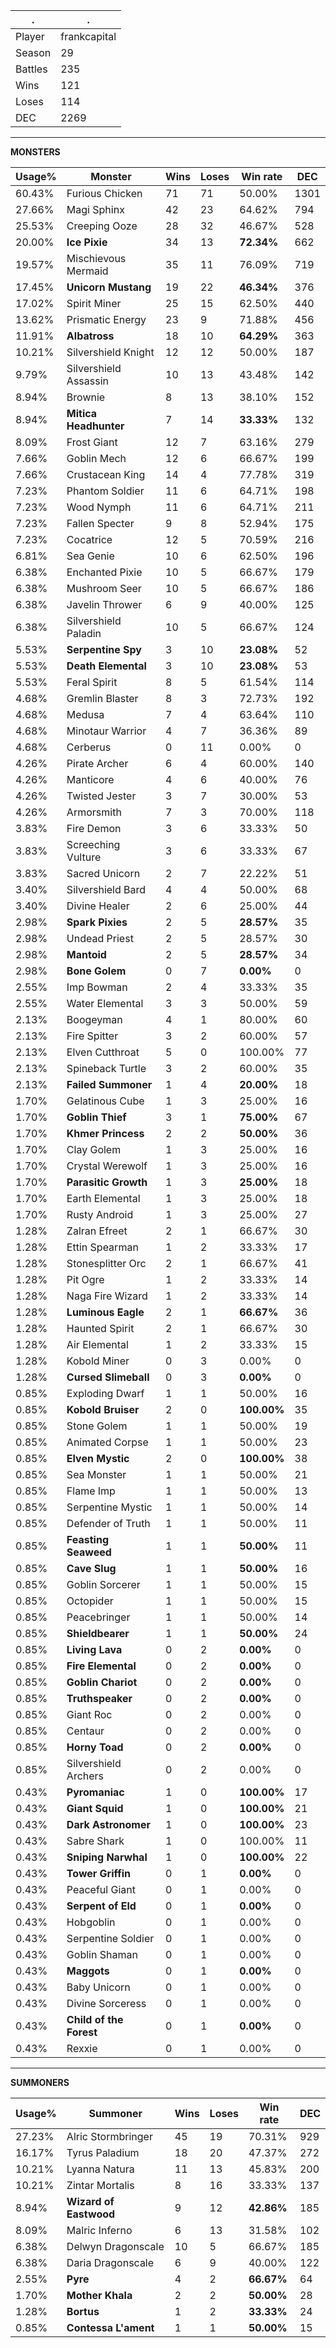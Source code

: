 .|.
|-|-
Player|frankcapital
Season|29
Battles|235
Wins|121
Loses|114
DEC|2269

---
**MONSTERS**

Usage%|Monster|Wins|Loses|Win rate|DEC|
-|-|-|-|-|-|
60.43%|Furious Chicken|71|71|50.00%|1301|
27.66%|Magi Sphinx|42|23|64.62%|794|
25.53%|Creeping Ooze|28|32|46.67%|528|
20.00%|**Ice Pixie**|34|13|**72.34%**|662|
19.57%|Mischievous Mermaid|35|11|76.09%|719|
17.45%|**Unicorn Mustang**|19|22|**46.34%**|376|
17.02%|Spirit Miner|25|15|62.50%|440|
13.62%|Prismatic Energy|23|9|71.88%|456|
11.91%|**Albatross**|18|10|**64.29%**|363|
10.21%|Silvershield Knight|12|12|50.00%|187|
9.79%|Silvershield Assassin|10|13|43.48%|142|
8.94%|Brownie|8|13|38.10%|152|
8.94%|**Mitica Headhunter**|7|14|**33.33%**|132|
8.09%|Frost Giant|12|7|63.16%|279|
7.66%|Goblin Mech|12|6|66.67%|199|
7.66%|Crustacean King|14|4|77.78%|319|
7.23%|Phantom Soldier|11|6|64.71%|198|
7.23%|Wood Nymph|11|6|64.71%|211|
7.23%|Fallen Specter|9|8|52.94%|175|
7.23%|Cocatrice|12|5|70.59%|216|
6.81%|Sea Genie|10|6|62.50%|196|
6.38%|Enchanted Pixie|10|5|66.67%|179|
6.38%|Mushroom Seer|10|5|66.67%|186|
6.38%|Javelin Thrower|6|9|40.00%|125|
6.38%|Silvershield Paladin|10|5|66.67%|124|
5.53%|**Serpentine Spy**|3|10|**23.08%**|52|
5.53%|**Death Elemental**|3|10|**23.08%**|53|
5.53%|Feral Spirit|8|5|61.54%|114|
4.68%|Gremlin Blaster|8|3|72.73%|192|
4.68%|Medusa|7|4|63.64%|110|
4.68%|Minotaur Warrior|4|7|36.36%|89|
4.68%|Cerberus|0|11|0.00%|0|
4.26%|Pirate Archer|6|4|60.00%|140|
4.26%|Manticore|4|6|40.00%|76|
4.26%|Twisted Jester|3|7|30.00%|53|
4.26%|Armorsmith|7|3|70.00%|118|
3.83%|Fire Demon|3|6|33.33%|50|
3.83%|Screeching Vulture|3|6|33.33%|67|
3.83%|Sacred Unicorn|2|7|22.22%|51|
3.40%|Silvershield Bard|4|4|50.00%|68|
3.40%|Divine Healer|2|6|25.00%|44|
2.98%|**Spark Pixies**|2|5|**28.57%**|35|
2.98%|Undead Priest|2|5|28.57%|30|
2.98%|**Mantoid**|2|5|**28.57%**|34|
2.98%|**Bone Golem**|0|7|**0.00%**|0|
2.55%|Imp Bowman|2|4|33.33%|35|
2.55%|Water Elemental|3|3|50.00%|59|
2.13%|Boogeyman|4|1|80.00%|60|
2.13%|Fire Spitter|3|2|60.00%|57|
2.13%|Elven Cutthroat|5|0|100.00%|77|
2.13%|Spineback Turtle|3|2|60.00%|35|
2.13%|**Failed Summoner**|1|4|**20.00%**|18|
1.70%|Gelatinous Cube|1|3|25.00%|16|
1.70%|**Goblin Thief**|3|1|**75.00%**|67|
1.70%|**Khmer Princess**|2|2|**50.00%**|36|
1.70%|Clay Golem|1|3|25.00%|16|
1.70%|Crystal Werewolf|1|3|25.00%|16|
1.70%|**Parasitic Growth**|1|3|**25.00%**|18|
1.70%|Earth Elemental|1|3|25.00%|18|
1.70%|Rusty Android|1|3|25.00%|27|
1.28%|Zalran Efreet|2|1|66.67%|30|
1.28%|Ettin Spearman|1|2|33.33%|17|
1.28%|Stonesplitter Orc|2|1|66.67%|41|
1.28%|Pit Ogre|1|2|33.33%|14|
1.28%|Naga Fire Wizard|1|2|33.33%|14|
1.28%|**Luminous Eagle**|2|1|**66.67%**|36|
1.28%|Haunted Spirit|2|1|66.67%|30|
1.28%|Air Elemental|1|2|33.33%|15|
1.28%|Kobold Miner|0|3|0.00%|0|
1.28%|**Cursed Slimeball**|0|3|**0.00%**|0|
0.85%|Exploding Dwarf|1|1|50.00%|16|
0.85%|**Kobold Bruiser**|2|0|**100.00%**|35|
0.85%|Stone Golem|1|1|50.00%|19|
0.85%|Animated Corpse|1|1|50.00%|23|
0.85%|**Elven Mystic**|2|0|**100.00%**|38|
0.85%|Sea Monster|1|1|50.00%|21|
0.85%|Flame Imp|1|1|50.00%|13|
0.85%|Serpentine Mystic|1|1|50.00%|14|
0.85%|Defender of Truth|1|1|50.00%|11|
0.85%|**Feasting Seaweed**|1|1|**50.00%**|11|
0.85%|**Cave Slug**|1|1|**50.00%**|16|
0.85%|Goblin Sorcerer|1|1|50.00%|15|
0.85%|Octopider|1|1|50.00%|15|
0.85%|Peacebringer|1|1|50.00%|14|
0.85%|**Shieldbearer**|1|1|**50.00%**|24|
0.85%|**Living Lava**|0|2|**0.00%**|0|
0.85%|**Fire Elemental**|0|2|**0.00%**|0|
0.85%|**Goblin Chariot**|0|2|**0.00%**|0|
0.85%|**Truthspeaker**|0|2|**0.00%**|0|
0.85%|Giant Roc|0|2|0.00%|0|
0.85%|Centaur|0|2|0.00%|0|
0.85%|**Horny Toad**|0|2|**0.00%**|0|
0.85%|Silvershield Archers|0|2|0.00%|0|
0.43%|**Pyromaniac**|1|0|**100.00%**|17|
0.43%|**Giant Squid**|1|0|**100.00%**|21|
0.43%|**Dark Astronomer**|1|0|**100.00%**|23|
0.43%|Sabre Shark|1|0|100.00%|11|
0.43%|**Sniping Narwhal**|1|0|**100.00%**|22|
0.43%|**Tower Griffin**|0|1|**0.00%**|0|
0.43%|Peaceful Giant|0|1|0.00%|0|
0.43%|**Serpent of Eld**|0|1|**0.00%**|0|
0.43%|Hobgoblin|0|1|0.00%|0|
0.43%|Serpentine Soldier|0|1|0.00%|0|
0.43%|Goblin Shaman|0|1|0.00%|0|
0.43%|**Maggots**|0|1|**0.00%**|0|
0.43%|Baby Unicorn|0|1|0.00%|0|
0.43%|Divine Sorceress|0|1|0.00%|0|
0.43%|**Child of the Forest**|0|1|**0.00%**|0|
0.43%|Rexxie|0|1|0.00%|0|

---
**SUMMONERS**

Usage%|Summoner|Wins|Loses|Win rate|DEC|
-|-|-|-|-|-|
27.23%|Alric Stormbringer|45|19|70.31%|929|
16.17%|Tyrus Paladium|18|20|47.37%|272|
10.21%|Lyanna Natura|11|13|45.83%|200|
10.21%|Zintar Mortalis|8|16|33.33%|137|
8.94%|**Wizard of Eastwood**|9|12|**42.86%**|185|
8.09%|Malric Inferno|6|13|31.58%|102|
6.38%|Delwyn Dragonscale|10|5|66.67%|185|
6.38%|Daria Dragonscale|6|9|40.00%|122|
2.55%|**Pyre**|4|2|**66.67%**|64|
1.70%|**Mother Khala**|2|2|**50.00%**|28|
1.28%|**Bortus**|1|2|**33.33%**|24|
0.85%|**Contessa L'ament**|1|1|**50.00%**|15|
